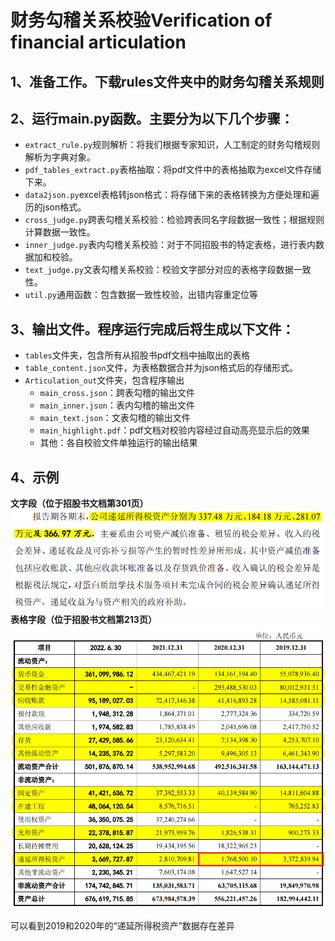 # 财务勾稽关系校验Verification of financial articulation

## 1、准备工作。下载rules文件夹中的财务勾稽关系规则 

## 2、运行main.py函数。主要分为以下几个步骤：
- `extract_rule.py`规则解析：将我们根据专家知识，人工制定的财务勾稽规则解析为字典对象。
- `pdf_tables_extract.py`表格抽取：将pdf文件中的表格抽取为excel文件存储下来。
- `data2json.py`excel表格转json格式：将存储下来的表格转换为方便处理和遍历的json格式。
- `cross_judge.py`跨表勾稽关系校验：检验跨表同名字段数据一致性；根据规则计算数据一致性。
- `inner_judge.py`表内勾稽关系校验：对于不同招股书的特定表格，进行表内数据加和校验。
- `text_judge.py`文表勾稽关系校验：校验文字部分对应的表格字段数据一致性。
- `util.py`通用函数：包含数据一致性校验，出错内容重定位等

## 3、输出文件。程序运行完成后将生成以下文件：
- `tables`文件夹，包含所有从招股书pdf文档中抽取出的表格
- `table_content.json`文件，为表格数据合并为json格式后的存储形式。
- `Articulation_out`文件夹，包含程序输出
    - `main_cross.json`：跨表勾稽的输出文件
    - `main_inner.json`：表内勾稽的输出文件
    - `main_text.json`：文表勾稽的输出文件
    - `main_highlight.pdf`：pdf文档对校验内容经过自动高亮显示后的效果
    - 其他：各自校验文件单独运行的输出结果

## 4、示例
**文字段（位于招股书文档第301页）**
![文字段内容](img/text_example.png)
**表格字段（位于招股书文档第213页）**
![表格字段内容](img/chart_example.png)

可以看到2019和2020年的“递延所得税资产”数据存在差异
